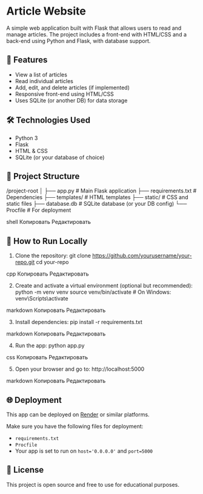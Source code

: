 # Article Website

A simple web application built with Flask that allows users to read and manage articles. The project includes a front-end with HTML/CSS and a back-end using Python and Flask, with database support.

## 🚀 Features

- View a list of articles
- Read individual articles
- Add, edit, and delete articles (if implemented)
- Responsive front-end using HTML/CSS
- Uses SQLite (or another DB) for data storage

## 🛠 Technologies Used

- Python 3
- Flask
- HTML & CSS
- SQLite (or your database of choice)

## 📁 Project Structure

/project-root
│
├── app.py # Main Flask application
├── requirements.txt # Dependencies
├── templates/ # HTML templates
├── static/ # CSS and static files
├── database.db # SQLite database (or your DB config)
└── Procfile # For deployment

shell
Копировать
Редактировать

## 🧪 How to Run Locally

1. Clone the repository:
git clone https://github.com/yourusername/your-repo.git
cd your-repo

cpp
Копировать
Редактировать

2. Create and activate a virtual environment (optional but recommended):
python -m venv venv
source venv/bin/activate # On Windows: venv\Scripts\activate

markdown
Копировать
Редактировать

3. Install dependencies:
pip install -r requirements.txt

markdown
Копировать
Редактировать

4. Run the app:
python app.py

css
Копировать
Редактировать

5. Open your browser and go to:
http://localhost:5000

markdown
Копировать
Редактировать

## 🌐 Deployment

This app can be deployed on [Render](https://render.com/) or similar platforms.

Make sure you have the following files for deployment:
- `requirements.txt`
- `Procfile`
- Your app is set to run on `host='0.0.0.0'` and `port=5000`

## 📄 License

This project is open source and free to use for educational purposes.
